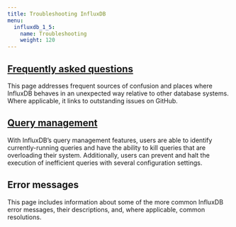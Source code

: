```yaml
---
title: Troubleshooting InfluxDB
menu:
  influxdb_1_5:
    name: Troubleshooting
    weight: 120
---
```


## [Frequently asked questions](/influxdb/v1.5/troubleshooting/frequently-asked-questions/)

This page addresses frequent sources of confusion and places where InfluxDB behaves in an unexpected way relative to other database systems.
Where applicable, it links to outstanding issues on GitHub.

## [Query management](/influxdb/v1.5/troubleshooting/query_management/)

With InfluxDB’s query management features, users are able to identify currently-running queries and have the ability to kill queries that are overloading their system. Additionally, users can prevent and halt the execution of inefficient queries with several configuration settings.

## Error messages

This page includes information about some of the more common InfluxDB error messages, their descriptions, and, where applicable, common resolutions.
